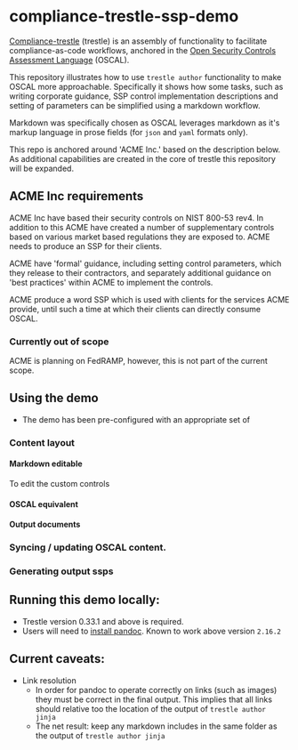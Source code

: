 # compliance-trestle-ssp-demo

[Compliance-trestle](https://ibm.github.io/compliance-trestle) (trestle) is an assembly of functionality to facilitate compliance-as-code workflows, anchored in the [Open Security Controls Assessment Language](https://pages.nist.gov/OSCAL/) (OSCAL).

This repository illustrates how to use `trestle author` functionality to make OSCAL more approachable. 
Specifically it shows how some tasks, such as writing corporate guidance, SSP control implementation descriptions and setting of parameters can be simplified using a markdown workflow.

Markdown was specifically chosen as OSCAL leverages markdown as it's markup language in prose fields (for `json` and `yaml` formats only).

This repo is anchored around 'ACME Inc.' based on the description below. As additional capabilities are created in the core of trestle this repository will be expanded.


## ACME Inc requirements
ACME Inc have based their security controls on NIST 800-53 rev4. In addition to this ACME have created a number of supplementary controls based on various market based regulations they are exposed to. ACME needs to produce an SSP for their clients.

ACME have 'formal' guidance, including setting control parameters, which they release to their contractors, and separately additional guidance on 'best practices' within ACME to implement the controls.

ACME produce a word SSP which is used with clients for the services ACME provide, until such a time at which their clients can directly consume OSCAL.

### Currently out of scope
ACME is planning on FedRAMP, however, this is not part of the current scope.



## Using the demo
- The demo has been pre-configured with an appropriate set of 
### Content layout
#### Markdown editable
To edit the custom controls 

#### OSCAL equivalent

#### Output documents
### Syncing / updating OSCAL content.

### Generating output ssps




## Running this demo locally:
- Trestle version 0.33.1 and above is required.
- Users will need to [install pandoc](https://pandoc.org/installing.html). Known to work above version `2.16.2`



## Current caveats:
- Link resolution
  - In order for pandoc to operate correctly on links (such as images) they must be correct in the final output. This implies that all links should relative too the location of the output of `trestle author jinja`
  - The net result: keep any markdown includes in the same folder as the output of `trestle author jinja`